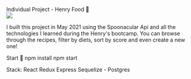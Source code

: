 

Individual Project - Henry Food 🚀
</br>
![](https://www.logopik.com/wp-content/uploads/edd/2018/07/Chef-Logo-Vector-Download.png)

I built this project in May 2021 using the Spoonacular Api and all the technologies I learned during the Henry's bootcamp. You can browse through the recipes, filter by diets, sort by score and even create a new one!


Start 🔧
npm install npm start


Stack:
    React
    Redux
    Express
    Sequelize - Postgres
